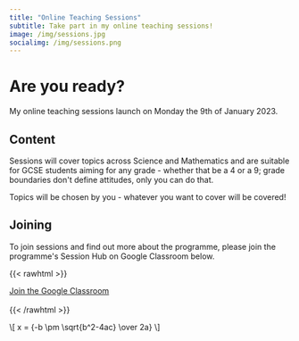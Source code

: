 ```yaml
---
title: "Online Teaching Sessions"
subtitle: Take part in my online teaching sessions!
image: /img/sessions.jpg
socialimg: /img/sessions.png
---
```


# Are you ready?

My online teaching sessions launch on Monday the 9th of January 2023.

## Content

Sessions will cover topics across Science and Mathematics and are suitable for GCSE students aiming for any grade - whether that be a 4 or a 9; grade boundaries don't define attitudes, only you can do that.

Topics will be chosen by you - whatever you want to cover will be covered!

## Joining

To join sessions and find out more about the programme, please join the programme's Session Hub on Google Classroom below.

{{< rawhtml >}}

<div class="tc">
    <a href="https://link.neoski.tk/ijPncZ" class="btn raise">Join the Google Classroom</a>
</div>
<br>
{{< /rawhtml >}}

\\[ x = {-b \pm \sqrt{b^2-4ac} \over 2a} \\]
